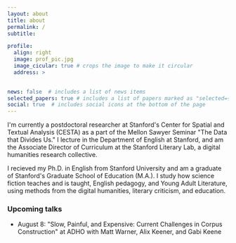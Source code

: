```yaml
---
layout: about
title: about
permalink: /
subtitle: 

profile:
  align: right
  image: prof_pic.jpg
  image_cicular: true # crops the image to make it circular
  address: >
    

news: false  # includes a list of news items
selected_papers: true # includes a list of papers marked as "selected={true}"
social: true  # includes social icons at the bottom of the page
---
```

I'm currently a postdoctoral researcher at Stanford's Center for Spatial and Textual Analysis (CESTA) as a part of the Mellon Sawyer Seminar "The Data that Divides Us." I lecture in the Department of English at Stanford, and am the Associate Director of Curriculum at the Stanford Literary Lab, a digital humanities research collective. 

I recieved my Ph.D. in English from Stanford University and am a graduate of Stanford's Graduate School of Education (M.A.). I study how science fiction teaches and is taught, English pedagogy, and Young Adult Literature, using methods from the digital humanities, literary criticism, and education.


### Upcoming talks 
* August 8: "Slow, Painful, and Expensive: Current Challenges in Corpus Construction" at ADHO with Matt Warner, Alix Keener, and Gabi Keene
